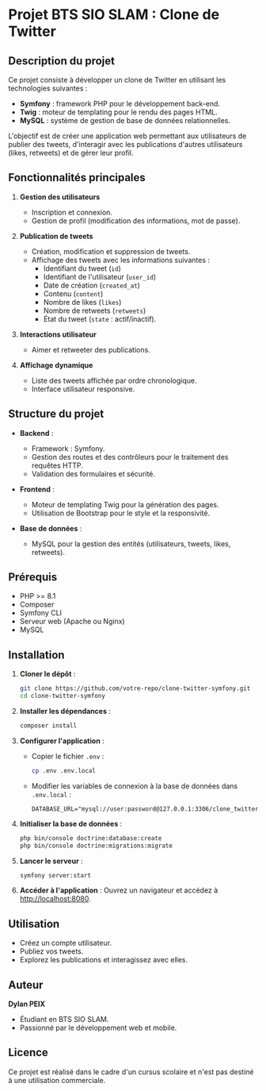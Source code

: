 # Projet BTS SIO SLAM : Clone de Twitter

## Description du projet
Ce projet consiste à développer un clone de Twitter en utilisant les technologies suivantes :
- **Symfony** : framework PHP pour le développement back-end.
- **Twig** : moteur de templating pour le rendu des pages HTML.
- **MySQL** : système de gestion de base de données relationnelles.

L'objectif est de créer une application web permettant aux utilisateurs de publier des tweets, d'interagir avec les publications d'autres utilisateurs (likes, retweets) et de gérer leur profil.

## Fonctionnalités principales
1. **Gestion des utilisateurs**
   - Inscription et connexion.
   - Gestion de profil (modification des informations, mot de passe).

2. **Publication de tweets**
   - Création, modification et suppression de tweets.
   - Affichage des tweets avec les informations suivantes :
     - Identifiant du tweet (`id`)
     - Identifiant de l'utilisateur (`user_id`)
     - Date de création (`created_at`)
     - Contenu (`content`)
     - Nombre de likes (`likes`)
     - Nombre de retweets (`retweets`)
     - État du tweet (`state` : actif/inactif).

3. **Interactions utilisateur**
   - Aimer et retweeter des publications.

4. **Affichage dynamique**
   - Liste des tweets affichée par ordre chronologique.
   - Interface utilisateur responsive.

## Structure du projet
- **Backend** :
  - Framework : Symfony.
  - Gestion des routes et des contrôleurs pour le traitement des requêtes HTTP.
  - Validation des formulaires et sécurité.

- **Frontend** :
  - Moteur de templating Twig pour la génération des pages.
  - Utilisation de Bootstrap pour le style et la responsivité.

- **Base de données** :
  - MySQL pour la gestion des entités (utilisateurs, tweets, likes, retweets).

## Prérequis
- PHP >= 8.1
- Composer
- Symfony CLI
- Serveur web (Apache ou Nginx)
- MySQL

## Installation
1. **Cloner le dépôt** :
   ```bash
   git clone https://github.com/votre-repo/clone-twitter-symfony.git
   cd clone-twitter-symfony
   ```

2. **Installer les dépendances** :
   ```bash
   composer install
   ```

3. **Configurer l'application** :
   - Copier le fichier `.env` :
     ```bash
     cp .env .env.local
     ```
   - Modifier les variables de connexion à la base de données dans `.env.local` :
     ```env
     DATABASE_URL="mysql://user:password@127.0.0.1:3306/clone_twitter"
     ```

4. **Initialiser la base de données** :
   ```bash
   php bin/console doctrine:database:create
   php bin/console doctrine:migrations:migrate
   ```

5. **Lancer le serveur** :
   ```bash
   symfony server:start
   ```

6. **Accéder à l'application** :
   Ouvrez un navigateur et accédez à [http://localhost:8080](http://localhost:8080).

## Utilisation
- Créez un compte utilisateur.
- Publiez vos tweets.
- Explorez les publications et interagissez avec elles.

## Auteur
**Dylan PEIX**
- Étudiant en BTS SIO SLAM.
- Passionné par le développement web et mobile.

## Licence
Ce projet est réalisé dans le cadre d'un cursus scolaire et n'est pas destiné à une utilisation commerciale.


